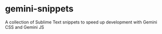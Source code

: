gemini-snippets
===============

A collection of Sublime Text snippets to speed up development with Gemini CSS and Gemini JS
